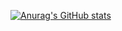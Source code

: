 [![Anurag's GitHub stats](https://github-readme-stats.vercel.app/api?username=Trex2007)](https://github.com/anuraghazra/github-readme-stats)
